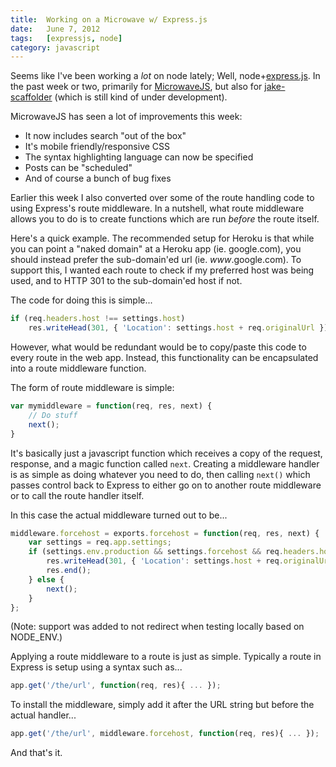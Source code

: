 ```yaml
---
title:  Working on a Microwave w/ Express.js
date:   June 7, 2012
tags:   [expressjs, node]
category: javascript
---
```


Seems like I've been working a _lot_ on node lately; Well, node+[express.js](http://http://expressjs.com).  In the past week or two, primarily for [MicrowaveJS](https://github.com/tstone/MicrowaveJS), but also for [jake-scaffolder](https://github.com/tstone/jake-scaffolder) (which is still kind of under development).

MicrowaveJS has seen a lot of improvements this week:

- It now includes search "out of the box"
- It's mobile friendly/responsive CSS
- The syntax highlighting language can now be specified
- Posts can be "scheduled"
- And of course a bunch of bug fixes

Earlier this week I also converted over some of the route handling code to using Express's route middleware.  In a nutshell, what route middleware allows you to do is to create functions which are run _before_ the route itself.

Here's a quick example.  The recommended setup for Heroku is that while you can point a "naked domain" at a Heroku app (ie. google.com), you should instead prefer the sub-domain'ed url (ie. *www*.google.com).  To support this, I wanted each route to check if my preferred host was being used, and to HTTP 301 to the sub-domain'ed host if not.

The code for doing this is simple...

```javascript
if (req.headers.host !== settings.host)
    res.writeHead(301, { 'Location': settings.host + req.originalUrl });
```

However, what would be redundant would be to copy/paste this code to every route in the web app.  Instead, this functionality can be encapsulated into a route middleware function.

The form of route middleware is simple:

```javascript
var mymiddleware = function(req, res, next) {
    // Do stuff
    next();
}
```

It's basically just a javascript function which receives a copy of the request, response, and a magic function called `next`.  Creating a middleware handler is as simple as doing whatever you need to do, then calling `next()` which passes control back to Express to either go on to another route middleware or to call the route handler itself.

In this case the actual middleware turned out to be...

```javascript
middleware.forcehost = exports.forcehost = function(req, res, next) {
    var settings = req.app.settings;
    if (settings.env.production && settings.forcehost && req.headers.host !== settings.domain) {
        res.writeHead(301, { 'Location': settings.host + req.originalUrl });
        res.end();
    } else {
        next();
    }
};
```

(Note: support was added to not redirect when testing locally based on NODE_ENV.)

Applying a route middleware to a route is just as simple.  Typically a route in Express is setup using a syntax such as...

```javascript
app.get('/the/url', function(req, res){ ... });
```

To install the middleware, simply add it after the URL string but before the actual handler...

```javascript
app.get('/the/url', middleware.forcehost, function(req, res){ ... });
```

And that's it.
